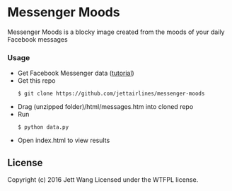 # Messenger Moods
Messenger Moods is a blocky image created from the moods of your daily Facebook messages

### Usage
- Get Facebook Messenger data ([tutorial])
- Get this repo
    ```
    $ git clone https://github.com/jettairlines/messenger-moods
    ```
- Drag (unzipped folder)/html/messages.htm into cloned repo
- Run
    ```
    $ python data.py
    ```
- Open index.html to view results

License
----

Copyright (c) 2016 Jett Wang Licensed under the WTFPL license.

[tutorial]: jettairlines.github.io